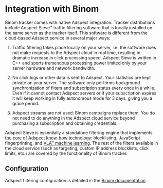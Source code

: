 # Integration with Binom

Binom tracker comes with native Adspect integration.  Tracker distributions include Adspect Sieve™ traffic filtering software
that is locally installed on the same server as the tracker itself.  This software is different from the cloud-based Adspect
service in several major ways:

1.  Traffic filtering takes place locally on your server, i.e. the software does not make requests
    to the Adspect cloud in real time, resulting in dramatic increase in click processing speed.
    Adspect Sieve is written in C++ and sports tremendous processing power limited only by your
    server hardware and network bandwidth.

2.  No click logs or other data is sent to Adspect.  Your statistics are kept private on your server.
    The software only performs background synchronization of filters and subscription status every
    once in a while.  Even if it cannot contact Adspect servers or if your subscription expires it
    will keep working in fully autonomous mode for 3 days, giving you a grace period.

3.  Adspect streams are not used; Binom campaigns replace them.  You do not need to do anything
    in the Adspect cloud service beyond purchasing a subscription and obtaining credentials.

Adspect Sieve is essentially a standalone filtering engine that implements [the core of Adspect
know-how technology](how-it-works.md): blocklisting, JavaScript fingerprinting, and [VLA™ machine
learning](how-it-works.md#machine-learning).  The rest of the filters available in the cloud service (such as targeting,
custom IP address blocklists, click limits, etc.) are covered by the functionality of Binom tracker.

## Configuration

Adspect filtering configuration is detailed in the [Binom documentation](https://docs.binom.org/adspect-v2.php).

